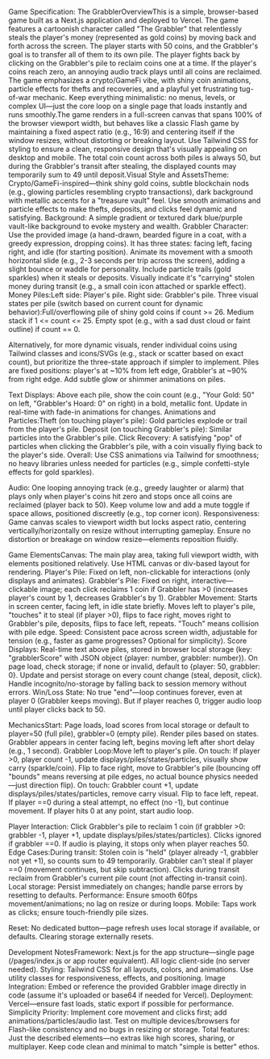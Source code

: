 Game Specification: The GrabblerOverviewThis is a simple, browser-based game built as a Next.js application and deployed to Vercel. The game features a cartoonish character called "The Grabbler" that relentlessly steals the player's money (represented as gold coins) by moving back and forth across the screen. The player starts with 50 coins, and the Grabbler's goal is to transfer all of them to its own pile. The player fights back by clicking on the Grabbler's pile to reclaim coins one at a time. If the player's coins reach zero, an annoying audio track plays until all coins are reclaimed. The game emphasizes a crypto/GameFi vibe, with shiny coin animations, particle effects for thefts and recoveries, and a playful yet frustrating tug-of-war mechanic. Keep everything minimalistic: no menus, levels, or complex UI—just the core loop on a single page that loads instantly and runs smoothly.The game renders in a full-screen canvas that spans 100% of the browser viewport width, but behaves like a classic Flash game by maintaining a fixed aspect ratio (e.g., 16:9) and centering itself if the window resizes, without distorting or breaking layout. Use Tailwind CSS for styling to ensure a clean, responsive design that's visually appealing on desktop and mobile. The total coin count across both piles is always 50, but during the Grabbler's transit after stealing, the displayed counts may temporarily sum to 49 until deposit.Visual Style and AssetsTheme: Crypto/GameFi-inspired—think shiny gold coins, subtle blockchain nods (e.g., glowing particles resembling crypto transactions), dark background with metallic accents for a "treasure vault" feel. Use smooth animations and particle effects to make thefts, deposits, and clicks feel dynamic and satisfying.
Background: A simple gradient or textured dark blue/purple vault-like background to evoke mystery and wealth.
Grabbler Character: Use the provided image (a hand-drawn, bearded figure in a coat, with a greedy expression, dropping coins). It has three states: facing left, facing right, and idle (for starting position). Animate its movement with a smooth horizontal slide (e.g., 2-3 seconds per trip across the screen), adding a slight bounce or waddle for personality. Include particle trails (gold sparkles) when it steals or deposits. Visually indicate it's "carrying" stolen money during transit (e.g., a small coin icon attached or sparkle effect).
Money Piles:Left side: Player's pile.
Right side: Grabbler's pile.
Three visual states per pile (switch based on current count for dynamic behavior):Full/overflowing pile of shiny gold coins if count >= 26.
Medium stack if 1 <= count <= 25.
Empty spot (e.g., with a sad dust cloud or faint outline) if count == 0.

Alternatively, for more dynamic visuals, render individual coins using Tailwind classes and icons/SVGs (e.g., stack or scatter based on exact count), but prioritize the three-state approach if simpler to implement.
Piles are fixed positions: player's at ~10% from left edge, Grabbler's at ~90% from right edge.
Add subtle glow or shimmer animations on piles.

Text Displays: Above each pile, show the coin count (e.g., "Your Gold: 50" on left, "Grabbler's Hoard: 0" on right) in a bold, metallic font. Update in real-time with fade-in animations for changes.
Animations and Particles:Theft (on touching player's pile): Gold particles explode or trail from the player's pile.
Deposit (on touching Grabbler's pile): Similar particles into the Grabbler's pile.
Click Recovery: A satisfying "pop" of particles when clicking the Grabbler's pile, with a coin visually flying back to the player's side.
Overall: Use CSS animations via Tailwind for smoothness; no heavy libraries unless needed for particles (e.g., simple confetti-style effects for gold sparkles).

Audio: One looping annoying track (e.g., greedy laughter or alarm) that plays only when player's coins hit zero and stops once all coins are reclaimed (player back to 50). Keep volume low and add a mute toggle if space allows, positioned discreetly (e.g., top corner icon).
Responsiveness: Game canvas scales to viewport width but locks aspect ratio, centering vertically/horizontally on resize without interrupting gameplay. Ensure no distortion or breakage on window resize—elements reposition fluidly.

Game ElementsCanvas: The main play area, taking full viewport width, with elements positioned relatively. Use HTML canvas or div-based layout for rendering.
Player's Pile: Fixed on left, non-clickable for interactions (only displays and animates).
Grabbler's Pile: Fixed on right, interactive—clickable image; each click reclaims 1 coin if Grabbler has >0 (increases player's count by 1, decreases Grabbler's by 1).
Grabbler Movement: Starts in screen center, facing left, in idle state briefly. Moves left to player's pile, "touches" it to steal (if player >0), flips to face right, moves right to Grabbler's pile, deposits, flips to face left, repeats. "Touch" means collision with pile edge. Speed: Consistent pace across screen width, adjustable for tension (e.g., faster as game progresses? Optional for simplicity).
Score Displays: Real-time text above piles, stored in browser local storage (key: "grabblerScore" with JSON object {player: number, grabbler: number}). On page load, check storage; if none or invalid, default to {player: 50, grabbler: 0}. Update and persist storage on every count change (steal, deposit, click). Handle incognito/no-storage by falling back to session memory without errors.
Win/Loss State: No true "end"—loop continues forever, even at player 0 (Grabbler keeps moving). But if player reaches 0, trigger audio loop until player clicks back to 50.

MechanicsStart: Page loads, load scores from local storage or default to player=50 (full pile), grabbler=0 (empty pile). Render piles based on states. Grabbler appears in center facing left, begins moving left after short delay (e.g., 1 second).
Grabbler Loop:Move left to player's pile.
On touch: If player >0, player count -1, update displays/piles/states/particles, visually show carry (sparkle/coin).
Flip to face right, move to Grabbler's pile (bouncing off "bounds" means reversing at pile edges, no actual bounce physics needed—just direction flip).
On touch: Grabbler count +1, update displays/piles/states/particles, remove carry visual.
Flip to face left, repeat.
If player ==0 during a steal attempt, no effect (no -1), but continue movement.
If player hits 0 at any point, start audio loop.

Player Interaction: Click Grabbler's pile to reclaim 1 coin (if grabbler >0: grabbler -1, player +1, update displays/piles/states/particles). Clicks ignored if grabbler ==0. If audio is playing, it stops only when player reaches 50.
Edge Cases:During transit: Stolen coin is "held" (player already -1, grabbler not yet +1), so counts sum to 49 temporarily.
Grabbler can't steal if player ==0 (movement continues, but skip subtraction).
Clicks during transit reclaim from Grabbler's current pile count (not affecting in-transit coin).
Local storage: Persist immediately on changes; handle parse errors by resetting to defaults.
Performance: Ensure smooth 60fps movement/animations; no lag on resize or during loops.
Mobile: Taps work as clicks; ensure touch-friendly pile sizes.

Reset: No dedicated button—page refresh uses local storage if available, or defaults. Clearing storage externally resets.

Development NotesFramework: Next.js for the app structure—single page (/pages/index.js or app router equivalent). All logic client-side (no server needed).
Styling: Tailwind CSS for all layouts, colors, and animations. Use utility classes for responsiveness, effects, and positioning.
Image Integration: Embed or reference the provided Grabbler image directly in code (assume it's uploaded or base64 if needed for Vercel).
Deployment: Vercel—ensure fast loads, static export if possible for performance.
Simplicity Priority: Implement core movement and clicks first; add animations/particles/audio last. Test on multiple devices/browsers for Flash-like consistency and no bugs in resizing or storage. Total features: Just the described elements—no extras like high scores, sharing, or multiplayer. Keep code clean and minimal to match "simple is better" ethos.


